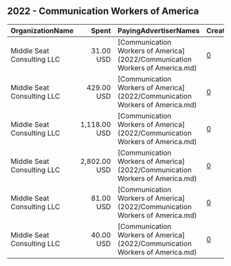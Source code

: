 ## 2022 - Communication Workers of America 
|OrganizationName|Spent|PayingAdvertiserNames|CreativeUrls|Impressions|Genders|AgeBrackets|CountryCodes|BillingAddresses|CandidateBallotInformation|
|:---|---:|:---|:---|---:|:---|:---|:---|:---|:---|
|Middle Seat Consulting  LLC|31.00 USD|[Communication Workers of America](2022/Communication Workers of America.md)|[0](https://www.snap.com/political-ads/asset/e1d4f2566af301f09c3cb7c23464cd8edb51bf7cbcca66d319ec3996f558b569?mediaType=png)|4,856||18+|united states|"Po Box 21600,Washington,20009,US"||
|Middle Seat Consulting  LLC|429.00 USD|[Communication Workers of America](2022/Communication Workers of America.md)|[0](https://www.snap.com/political-ads/asset/996bd824ddaa435dc74b4fdee1d3cb2a5df17c9ee8c68c7f7f6b1e2edb3b2f15?mediaType=png)|66,365||18+|united states|"Po Box 21600,Washington,20009,US"||
|Middle Seat Consulting  LLC|1,118.00 USD|[Communication Workers of America](2022/Communication Workers of America.md)|[0](https://www.snap.com/political-ads/asset/e1d4f2566af301f09c3cb7c23464cd8edb51bf7cbcca66d319ec3996f558b569?mediaType=png)|184,052||18+|united states|"Po Box 21600,Washington,20009,US"||
|Middle Seat Consulting  LLC|2,802.00 USD|[Communication Workers of America](2022/Communication Workers of America.md)|[0](https://www.snap.com/political-ads/asset/1563a49dcd4e57f8d55d90830153f9dc085b61347d3998e67abe2bdac518e0d5?mediaType=png)|483,291||18+|united states|"Po Box 21600,Washington,20009,US"||
|Middle Seat Consulting  LLC|81.00 USD|[Communication Workers of America](2022/Communication Workers of America.md)|[0](https://www.snap.com/political-ads/asset/b81aa5ecac21dda54a5888571b7124927ebd3dcd1b10ca5402a157b0dc7f4882?mediaType=png)|13,728||18+|united states|"Po Box 21600,Washington,20009,US"||
|Middle Seat Consulting  LLC|40.00 USD|[Communication Workers of America](2022/Communication Workers of America.md)|[0](https://www.snap.com/political-ads/asset/996bd824ddaa435dc74b4fdee1d3cb2a5df17c9ee8c68c7f7f6b1e2edb3b2f15?mediaType=png)|6,947||18+|united states|"Po Box 21600,Washington,20009,US"||
